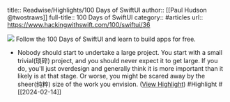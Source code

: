 title:: Readwise/Highlights/100 Days of SwiftUI
author:: [[Paul Hudson @twostraws]]
full-title:: 100 Days of SwiftUI
category:: #articles
url:: https://www.hackingwithswift.com/100/swiftui/36

![](https://www.hackingwithswift.com/img/100/swiftui/36.jpg)
Follow the 100 Days of SwiftUI and learn to build apps for free.

- Nobody should start to undertake a large project. You start with a small trivial(琐碎) project, and you should never expect it to get large. If you do, you'll just overdesign and generally think it is more important than it likely is at that stage. Or worse, you might be scared away by the sheer(纯粹) size of the work you envision. ([View Highlight](https://read.readwise.io/read/01hphv0x5jqtab831bgmyw9xsw)) #Highlight #[[2024-02-14]]